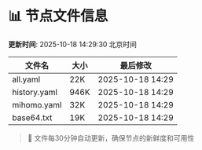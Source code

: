 # 📊 节点文件信息

**更新时间**: 2025-10-18 14:29:30 北京时间

| 文件名 | 大小 | 最后修改 |
|--------|------|----------|
| all.yaml | 22K | 2025-10-18 14:29 |
| history.yaml | 946K | 2025-10-18 14:29 |
| mihomo.yaml | 32K | 2025-10-18 14:29 |
| base64.txt | 19K | 2025-10-18 14:29 |

> 🔄 文件每30分钟自动更新，确保节点的新鲜度和可用性
